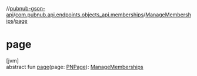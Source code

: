 //[pubnub-gson-api](../../../index.md)/[com.pubnub.api.endpoints.objects_api.memberships](../index.md)/[ManageMemberships](index.md)/[page](page.md)

# page

[jvm]\
abstract fun [page](page.md)(page: [PNPage](../../../../../pubnub-core/pubnub-core-api/pubnub-core-api/com.pubnub.api.models.consumer.objects/-p-n-page/index.md)): [ManageMemberships](index.md)
